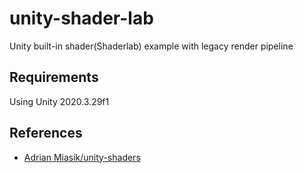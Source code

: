 # unity-shader-lab
Unity built-in shader(Shaderlab) example with legacy render pipeline

## Requirements
Using Unity 2020.3.29f1

## References
- [Adrian Miasik/unity-shaders](https://github.com/adrian-miasik/unity-shaders)  
